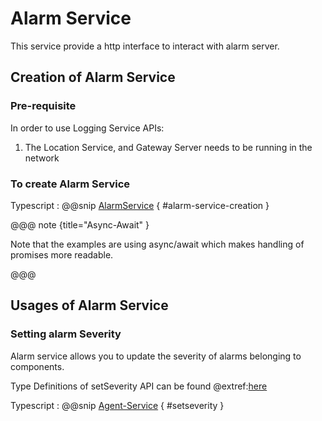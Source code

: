 # Alarm Service

This service provide a http interface to interact with alarm server.

## Creation of Alarm Service

### Pre-requisite

In order to use Logging Service APIs:

1. The Location Service, and Gateway Server needs to be running in the network

### To create Alarm Service

Typescript
:   @@snip [AlarmService](../../../../../example/src/documentation/alarm/AlarmServiceExamples.ts) { #alarm-service-creation }

@@@ note {title="Async-Await" }

Note that the examples are using async/await which makes handling of promises more readable.

@@@

## Usages of Alarm Service

### Setting alarm Severity
Alarm service allows you to update the severity of alarms belonging to components.

Type Definitions of setSeverity API can be found @extref:[here](ts-docs:interfaces/clients.alarmservice.html#setseverity)

Typescript
:   @@snip [Agent-Service](../../../../../example/src/documentation/alarm/AlarmServiceExamples.ts) { #setseverity }
